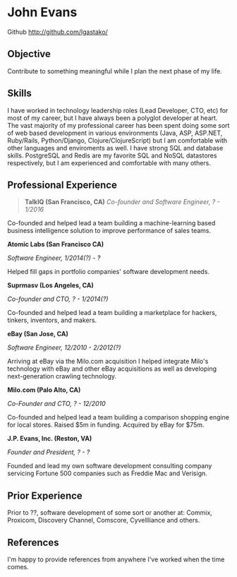# John Evans

Github http://github.com/lgastako/

## Objective

Contribute to something meaningful while I plan the next phase of my life.

## Skills

I have worked in technology leadership roles (Lead Developer, CTO, etc) for
most of my career, but I have always been a polyglot developer at heart.  The
vast majority of my professional career has been spent doing some sort of web
based development in various environments (Java, ASP, ASP.NET, Ruby/Rails,
Python/Django, Clojure/ClojureScript) but I am comfortable with other languages
and enviroments as well. I have strong SQL and database skills.  PostgreSQL and
Redis are my favorite SQL and NoSQL datastores respectively, but I am
experienced and comfortable with many others.

## Professional Experience

> **TalkIQ (San Francisco, CA)**
> *Co-founder and Software Engineer, ? - 1/2016*

Co-founded and helped lead a team building a machine-learning based business
intelligence solution to improve performance of sales teams.


**Atomic Labs (San Francisco CA)**

*Software Engineer, 1/2014(?) - ?*

Helped fill gaps in portfolio companies' software development needs.


**Suprmasv (Los Angeles, CA)**

*Co-founder and CTO, ? - 1/2014(?)*

Co-founded and helped lead a team building a marketplace for hackers, tinkers,
inventors, and makers.


**eBay (San Jose, CA)**

*Software Engineer, 12/2010 - 2/2012(?)*

Arriving at eBay via the Milo.com acquisition I helped integrate Milo's
technology with eBay and other eBay acquisitions as well as developing
next-generation crawling technology.


**Milo.com (Palo Alto, CA)**

*Co-Founder and CTO, ? - 12/2010*

Co-founded and helped lead a team building a comparison shopping engine for
local stores.  Raised $5m in funding.  Acquired by eBay for $75m.


**J.P. Evans, Inc. (Reston, VA)**

*Founder and President, ? - ?*

Founded and lead my own software development consulting company servicing
Fortune 500 companies such as Freddie Mac and Verisign.


## Prior Experience

Prior to ??, software development of some sort or another at:
Commix, Proxicom, Discovery Channel, Comscore, Cyvellliance and others.


## References

I'm happy to provide references from anywhere I've worked when the time comes.
